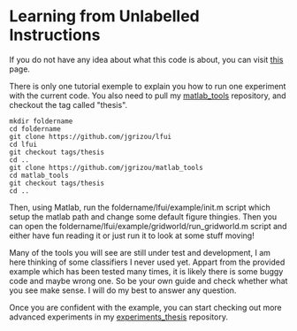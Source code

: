 Learning from Unlabelled Instructions
===

If you do not have any idea about what this code is about, you can visit [this](http://jgrizou.com/projects/learning-from-unlabelled-instructions/) page.

There is only one tutorial exemple to explain you how to run one experiment with the current code. You also need to pull my [matlab\_tools](https://github.com/jgrizou/matlab_tools) repository, and checkout the tag called "thesis". 

```
mkdir foldername
cd foldername
git clone https://github.com/jgrizou/lfui
cd lfui
git checkout tags/thesis
cd ..
git clone https://github.com/jgrizou/matlab_tools
cd matlab_tools
git checkout tags/thesis
cd ..
```

Then, using Matlab, run the foldername/lfui/example/init.m script which setup the matlab path and change some default figure thingies. Then you can open the foldername/lfui/example/gridworld/run_gridworld.m script and either have fun reading it or just run it to look at some stuff moving!

Many of the tools you will see are still under test and development, I am here thinking of some classifiers I never used yet. Appart from the provided example which has been tested many times, it is likely there is some buggy code and maybe wrong one. So be your own guide and check whether what you see make sense. I will do my best to answer any question.

Once you are confident with the example, you can start checking out more advanced experiments in my [experiments\_thesis](https://github.com/jgrizou/experiments_thesis) repository.
